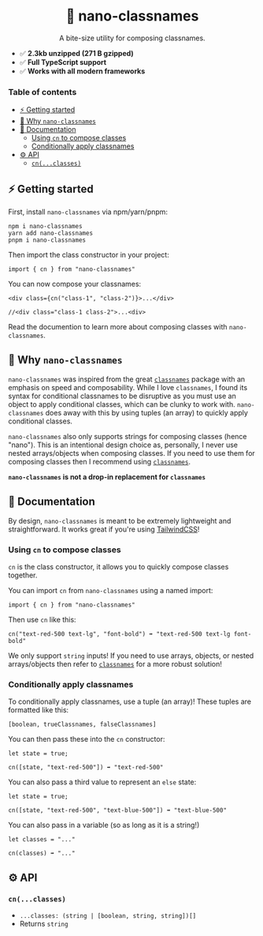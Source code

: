 <center><h1>🧹 nano-classnames</h1>
<p>A bite-size utility for composing classnames.</p></center>



- ✅ **2.3kb unzipped (271 B gzipped)**
- ✅ **Full TypeScript support**
- ✅ **Works with all modern frameworks**

### Table of contents
- [⚡️ Getting started](#️-getting-started)
- [🤔 Why `nano-classnames`](#-why-nano-classnames)
- [📖 Documentation](#-documentation)
  - [Using `cn` to compose classes](#using-cn-to-compose-classes)
  - [Conditionally apply classnames](#conditionally-apply-classnames)
- [⚙️ API](#️-api)
  - [`cn(...classes)`](#cnclasses)





## ⚡️ Getting started

First, install `nano-classnames` via npm/yarn/pnpm:

```
npm i nano-classnames
yarn add nano-classnames 
pnpm i nano-classnames
```

Then import the class constructor in your project:

```
import { cn } from "nano-classnames"
```

You can now compose your classnames:

```
<div class={cn("class-1", "class-2")}>...</div>
 
//<div class="class-1 class-2">...<div>
```


Read the documention to learn more about composing classes with `nano-classnames`.

## 🤔 Why `nano-classnames`

`nano-classnames` was inspired from the great [`classnames`](https://www.npmjs.com/package/classnames) package with an emphasis on speed and composability. While I love `classnames`, I found its syntax for conditional classnames to be disruptive as you must use an object to apply conditional classes, which can be clunky to work with. `nano-classnames` does away with this by using tuples (an array) to quickly apply conditional classes. 

`nano-classnames` also only supports strings for composing classes (hence "nano"). This is an intentional design choice as, personally, I never use nested arrays/objects when composing classes. If you need to use them for composing classes then I recommend using [`classnames`](https://www.npmjs.com/package/classnames).

**`nano-classnames` is not a drop-in replacement for `classnames`** 

## 📖 Documentation

By design, `nano-classnames` is meant to be extremely lightweight and straightforward. It works great if you're using [TailwindCSS](https://tailwindcss.com/)!

### Using `cn` to compose classes
`cn` is the class constructor, it allows you to quickly compose classes together.

You can import `cn` from `nano-classnames` using a named import:
```
import { cn } from "nano-classnames"
```

Then use `cn` like this:

```
cn("text-red-500 text-lg", "font-bold") ➡️ "text-red-500 text-lg font-bold"

```

We only support `string` inputs! If you need to use arrays, objects, or nested arrays/objects then refer to [`classnames`](https://www.npmjs.com/package/classnames) for a more robust solution!

### Conditionally apply classnames
To conditionally apply classnames, use a tuple (an array)! These tuples are formatted like this:

```
[boolean, trueClassnames, falseClassnames]
```

You can then pass these into the `cn` constructor:

```
let state = true;

cn([state, "text-red-500"]) ➡️ "text-red-500"
```

You can also pass a third value to represent an `else` state:
```
let state = true;

cn([state, "text-red-500", "text-blue-500"]) ➡️ "text-blue-500"
```

You can also pass in a variable (so as long as it is a string!)
```
let classes = "..."

cn(classes) ➡️ "..."
```

## ⚙️ API

### `cn(...classes)`
- `...classes: (string | [boolean, string, string])[]`
- Returns `string`




